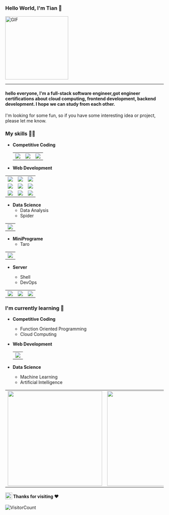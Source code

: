 ### Hello World, I'm Tian :purple_heart:

<img alt="GIF" src="https://media.giphy.com/media/Cmr1OMJ2FN0B2/giphy.gif" width = 200/>

-----

#### hello everyone, I'm a full-stack software engineer,got engineer certifications about cloud computing, frontend development, backend development. I hope we can study from each other.

I'm looking for some fun, so if you have some interesting idea or project, please let me know.

### My skills :man_technologist:

- **Competitive Coding**

  <table>
      <tr>    
          <td>
              <img src='https://www.vectorlogo.zone/logos/java/java-ar21.svg' />
          </td>
          <td>
          	<img src='https://www.vectorlogo.zone/logos/dotnet/dotnet-horizontal.svg' />
          </td>
          <td>
              <img src='https://www.vectorlogo.zone/logos/python/python-ar21.svg' />
          </td>
      </tr>
  </table>

- **Web Development**

<table>
 	<tr>
    	<td>
        	<img src="https://www.vectorlogo.zone/logos/linux/linux-ar21.svg"> 
        </td>
        <td>
        	<img src="https://www.vectorlogo.zone/logos/mysql/mysql-horizontal.svg"> 
        </td>
        <td>
        	<img src="https://www.vectorlogo.zone/logos/postgresql/postgresql-horizontal.svg"> 
        </td>
    </tr>
    <tr>
    	<td>
        	<img src="https://www.vectorlogo.zone/logos/javascript/javascript-ar21.svg"> 
        </td>
        <td>
        	<img src="https://www.vectorlogo.zone/logos/nodejs/nodejs-ar21.svg"> 
        </td>
        <td>
        	<img src="https://www.vectorlogo.zone/logos/w3_html5/w3_html5-ar21.svg"> 
        </td>
    </tr>
    <tr>
    	<td>
        	<img src='https://www.vectorlogo.zone/logos/reactjs/reactjs-ar21.svg'/>
        </td>
        <td>
        	<img src='https://www.vectorlogo.zone/logos/java/java-ar21.svg'/>
        </td>
        <td>
        	<img src='https://www.vectorlogo.zone/logos/dotnet/dotnet-horizontal.svg'/>
        </td>
    </tr>
</table>


- **Data Science**
  - Data Analysis
  - Spider

<table>
    <tr>
    	<td>
        	<img src='https://www.vectorlogo.zone/logos/python/python-ar21.svg' />
        </td>
    </tr>
</table>


- **MiniPrograme**
  - Taro

<table>
    <tr>
    	<td>
        	<img src='https://static.oschina.net/uploads/logo/taro_OG96p.png' />
        </td>
    </tr>
</table>


- **Server**

  - Shell
  - DevOps

<table>
    <tr>
    	<td>
        	<img src='https://www.vectorlogo.zone/logos/linux/linux-ar21.svg' />
        </td>
        <td>
        	<img src='https://www.vectorlogo.zone/logos/docker/docker-ar21.svg' />
        </td>
        <td>
        	<img src='https://www.vectorlogo.zone/logos/kubernetes/kubernetes-ar21.svg' />
        </td>
    </tr>
</table>




### I'm currently learning :open_book:

- **Competitive Coding**

  - Function Oriented Programming
  - Cloud Computing

- **Web Development**

  <table>
      <tr>
      	<td>
          	<img src='https://www.vectorlogo.zone/logos/graphql/graphql-ar21.svg' />
          </td>
      </tr>
  </table>

 - **Data Science**

   - Machine Learning
   - Artificial Intelligence

<table>
    <tr>
    	<td>
        	<img height='300px' src='https://github-readme-stats.vercel.app/api/top-langs/?username=TianBM&layout=compact&theme=radical' />
        </td>
        <td>
        	<img height='300px' src='https://github-readme-stats.vercel.app/api?username=TianBM&&show_icons=true&theme=radical&count_private=true&include_all_commits=true' />
        </td>
    </tr>
</table>

<a href="https://github.com/TianBM">
  <img align="left" width="22px" src="https://cdn.jsdelivr.net/npm/simple-icons@v3/icons/github.svg" />
</a>

#### Thanks for visiting :heart:

![VisitorCount](https://profile-counter.glitch.me/TianBM/count.svg)

